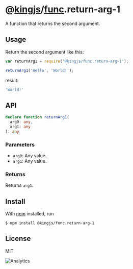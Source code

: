 # @[kingjs](https://www.npmjs.com/package/kingjs)/[func](https://www.npmjs.com/package/func).return-arg-1
A function that returns the second argument.
## Usage
Return the second argument like this:
```js
var returnArg1 = require('@kingjs/func.return-arg-1');

returnArg1('Hello', 'World!');
```
result:
```js
'World!'
```
## API
```ts
declare function returnArg1(
  arg0: any,
  arg1: any
): any
```
### Parameters
- `arg0`: Any value.
- `arg1`: Any value.
### Returns
Returns `arg1`.
## Install
With [npm](https://npmjs.org/) installed, run
```
$ npm install @kingjs/func.return-arg-1
```
## License
MIT

![Analytics](https://analytics.kingjs.net/func/return-arg-1)